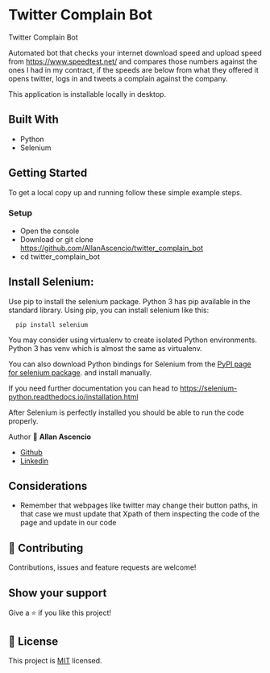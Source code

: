 # Twitter Complain Bot

Twitter Complain Bot

Automated bot that checks your internet download speed and upload speed from https://www.speedtest.net/ and compares those numbers against the ones I had in my contract, if the speeds are below from what they offered it opens twitter, logs in and tweets a complain against the company.

This application is installable locally in desktop.

## Built With

- Python
- Selenium

## Getting Started

To get a local copy up and running follow these simple example steps.

### Setup

- Open the console
- Download or git clone https://github.com/AllanAscencio/twitter_complain_bot
- cd twitter_complain_bot

## Install Selenium:
Use pip to install the selenium package. Python 3 has pip available in the standard library. Using pip, you can install selenium like this:

```
  pip install selenium
```

You may consider using virtualenv to create isolated Python environments. Python 3 has venv which is almost the same as virtualenv.

You can also download Python bindings for Selenium from the [PyPI page for selenium package](https://pypi.org/project/selenium/). and install manually.

If you need further documentation you can head to https://selenium-python.readthedocs.io/installation.html

After Selenium is perfectly installed you should be able to run the code properly.


Author 👤 **Allan Ascencio**

- [Github](https://github.com/AllanAscencio)
- [Linkedin](https://www.linkedin.com/in/gianfranco-allan)


## Considerations

- Remember that webpages like twitter may change their button paths, in that case we must update that Xpath of them inspecting the code of the page and update in our code


## 🤝 Contributing

Contributions, issues and feature requests are welcome!

## Show your support

Give a ⭐️ if you like this project!

## 📝 License

This project is [MIT](https://opensource.org/licenses/MIT) licensed.
